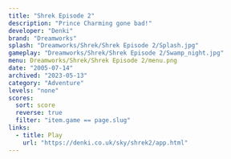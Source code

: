 ```yaml
---
title: "Shrek Episode 2"
description: "Prince Charming gone bad!"
developer: "Denki"
brand: "Dreamworks"
splash: "Dreamworks/Shrek/Shrek Episode 2/Splash.jpg"
gameplay: "Dreamworks/Shrek/Shrek Episode 2/Swamp_night.jpg"
menu: Dreamworks/Shrek/Shrek Episode 2/menu.png
date: "2005-07-14"
archived: "2023-05-13"
category: "Adventure"
levels: "none"
scores:
  sort: score
  reverse: true
  filter: "item.game == page.slug"
links:
  - title: Play
    url: "https://denki.co.uk/sky/shrek2/app.html"
---
```

